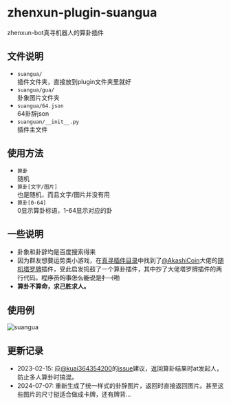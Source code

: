 # zhenxun-plugin-suangua
zhenxun-bot真寻机器人的算卦插件
## 文件说明
* `suangua/`  
插件文件夹，直接放到plugin文件夹里就好
* `suangua/gua/`  
卦象图片文件夹
* `suangua/64.json`  
64卦辞json
* `suanguan/__init__.py`  
插件主文件
## 使用方法
- `算卦`  
随机
- `算卦[文字/图片]`  
也是随机，而且文字/图片并没有用
- `算卦[0-64]`  
0显示算卦标语，1-64显示对应的卦
## 一些说明
- 卦象和卦辞均是百度搜索得来
- 因为群友想要运势类小游戏，在[真寻插件目录](https://github.com/zhenxun-org/nonebot_plugins_zhenxun_bot)中找到了[@AkashiCoin](https://github.com/AkashiCoin)大佬的[随机塔罗牌](https://github.com/AkashiCoin/nonebot_plugins_zhenxun_bot/tree/master/tarot)插件，受此启发捣鼓了一个算卦插件，其中抄了大佬塔罗牌插件的两行代码。~~程序员的事怎么能说是扌（啪~~
- **算卦不算命，求己胜求人。**
## 使用例
![suangua](https://user-images.githubusercontent.com/30593961/229328373-ff1a9dd8-df80-43a7-96a8-7883b28ef9ef.png)
## 更新记录
- 2023-02-15: 应[@kuai364354200](https://github.com/kuai364354200)的[issue](https://github.com/kuiiue/zhenxun-plugin-suangua/issues/1)建议，返回算卦结果时at发起人，防止多人算卦时搞混。
- 2024-07-07: 重新生成了统一样式的卦辞图片，返回时直接返回图片。甚至这些图片的尺寸挺适合做成卡牌，还有牌背...
